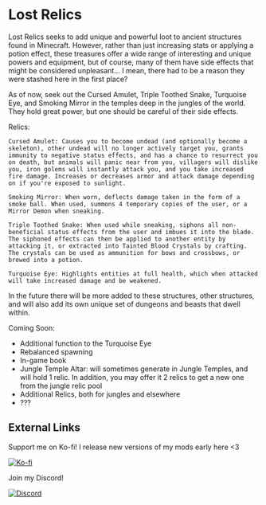 # Lost Relics
Lost Relics seeks to add unique and powerful loot to ancient structures found in Minecraft. However, rather than just increasing stats or applying a potion effect, these treasures offer a wide range of interesting and unique powers and equipment, but of course, many of them have side effects that might be considered unpleasant… I mean, there had to be a reason they were stashed here in the first place?

As of now, seek out the Cursed Amulet, Triple Toothed Snake, Turquoise Eye, and Smoking Mirror in the temples deep in the jungles of the world. They hold great power, but one should be careful of their side effects.

Relics:
```
Cursed Amulet: Causes you to become undead (and optionally become a skeleton), other undead will no longer actively target you, grants immunity to negative status effects, and has a chance to resurrect you on death, but animals will panic near from you, villagers will dislike you, iron golems will instantly attack you, and you take increased fire damage. Increases or decreases armor and attack damage depending on if you're exposed to sunlight.

Smoking Mirror: When worn, deflects damage taken in the form of a smoke ball. When used, summons 4 temporary copies of the user, or a Mirror Demon when sneaking.

Triple Toothed Snake: When used while sneaking, siphons all non-beneficial status effects from the user and imbues it into the blade. The siphoned effects can then be applied to another entity by attacking it, or extracted into Tainted Blood Crystals by crafting. The crystals can be used as ammunition for bows and crossbows, or brewed into a potion.

Turquoise Eye: Highlights entities at full health, which when attacked will take increased damage and be weakened.
```

In the future there will be more added to these structures, other structures, and will also add its own unique set of dungeons and beasts that dwell within.

Coming Soon:
* Additional function to the Turquoise Eye
* Rebalanced spawning
* In-game book
* Jungle Temple Altar: will sometimes generate in Jungle Temples, and will hold 1 relic. In addition, you may offer it 2 relics to get a new one from the jungle relic pool
* Additional Relics, both for jungles and elsewhere
* ???

## External Links
Support me on Ko-fi! I release new versions of my mods early here <3

[![Ko-fi](https://i.imgur.com/6pkJV6h.png)](https://ko-fi.com/moriyashiine)

Join my Discord!

[![Discord](https://i.imgur.com/72QzxP1.png)](https://discord.gg/Am6M8VQ)